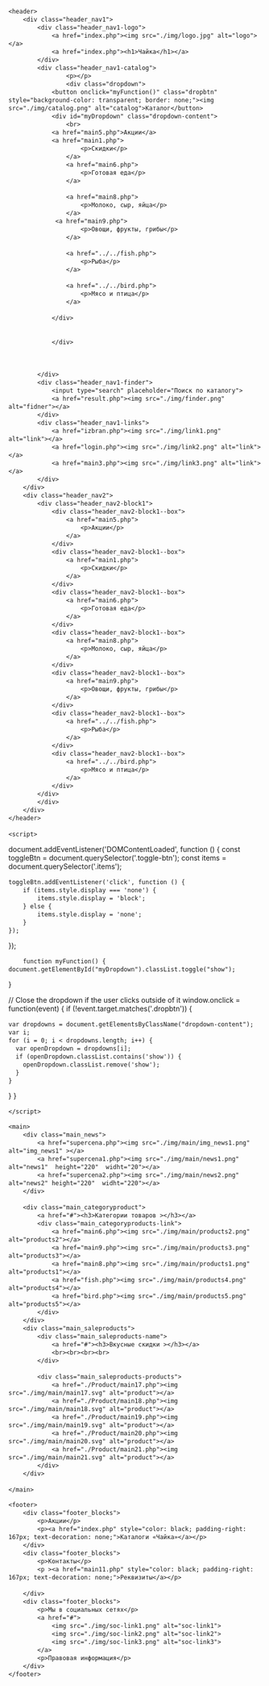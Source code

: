 # 
<!DOCTYPE html>
<html lang="en">
<head>
    <meta charset="UTF-8">
    <meta name="viewport" content="width=device-width, initial-scale=1">
    <title>Магазин Чайка</title>
    <link rel="stylesheet" href="./css/styles.css">
    <link rel="stylesheet" href="./css/main.css">
</head>
<body>
    <style>
        .dropbtn {
    background-color: #rgba (0,0,0,0);
    color: black;
    padding: 16px;
    font-size: 16px;
    border: none;
    cursor: pointer;
}

.dropbtn:hover, .dropbtn:focus {
    background-color: #rgba (0,0,0,0);
}

.dropdown {
    position: relative;
    display: inline-block;
}

.dropdown-content {
    display: none;
    position: absolute;
    background-color: #BBBBBBF2;
    min-width: 900px;
    min-height: 400px;
    overflow: auto;
    box-shadow: 0px 8px 16px 0px rgba(0,0,0,0.2);
    z-index: 1;
}

.dropdown-content a {
    color: black;
    padding: 12px 16px;
    text-decoration: none;
    display: block;
}

.dropdown a:hover {background-color: #ddd;}

.show {display: block;}
        </style>
<!-- Header -->
    <header>
        <div class="header_nav1">
            <div class="header_nav1-logo">
                <a href="index.php"><img src="./img/logo.jpg" alt="logo"></a>
                <a href="index.php"><h1>Чайка</h1></a>
            </div>
            <div class="header_nav1-catalog">
                    <p></p>
                    <div class="dropdown">
                <button onclick="myFunction()" class="dropbtn" style="background-color: transparent; border: none;"><img src="./img/catalog.png" alt="catalog">Каталог</button>
                <div id="myDropdown" class="dropdown-content">
                    <br>
                <a href="main5.php">Акции</a>
                <a href="main1.php">
                        <p>Скидки</p>
                    </a>
                    <a href="main6.php">
                        <p>Готовая еда</p>
                    </a>
                    
                    <a href="main8.php">
                        <p>Молоко, сыр, яйца</p>
                    </a>
                 <a href="main9.php">
                        <p>Овощи, фрукты, грибы</p>
                    </a>
               
                    <a href="../../fish.php">
                        <p>Рыба</p>
                    </a>
            
                    <a href="../../bird.php">
                        <p>Мясо и птица</p>
                    </a>

                </div>
                
                
                </div>

                
                
            </div>
            <div class="header_nav1-finder">
                <input type="search" placeholder="Поиск по каталогу">
                <a href="result.php"><img src="./img/finder.png" alt="fidner"></a>
            </div>
            <div class="header_nav1-links">
                <a href="izbran.php"><img src="./img/link1.png" alt="link"></a>
                <a href="login.php"><img src="./img/link2.png" alt="link"></a>
                <a href="main3.php"><img src="./img/link3.png" alt="link"></a>
            </div>
        </div>
        <div class="header_nav2">
            <div class="header_nav2-block1">
                <div class="header_nav2-block1--box">
                    <a href="main5.php">
                        <p>Акции</p>
                    </a>
                </div>
                <div class="header_nav2-block1--box">
                    <a href="main1.php">
                        <p>Скидки</p>
                    </a>
                </div>
                <div class="header_nav2-block1--box">
                    <a href="main6.php">
                        <p>Готовая еда</p>
                    </a>
                </div>
                <div class="header_nav2-block1--box">
                    <a href="main8.php">
                        <p>Молоко, сыр, яйца</p>
                    </a>
                </div>
                <div class="header_nav2-block1--box">
                    <a href="main9.php">
                        <p>Овощи, фрукты, грибы</p>
                    </a>
                </div>
                <div class="header_nav2-block1--box">
                    <a href="../../fish.php">
                        <p>Рыба</p>
                    </a>
                </div>
                <div class="header_nav2-block1--box">
                    <a href="../../bird.php">
                        <p>Мясо и птица</p>
                    </a>
                </div>
            </div>
            </div>
        </div>
    </header>

    <script>

document.addEventListener('DOMContentLoaded', function () {
    const toggleBtn = document.querySelector('.toggle-btn');
    const items = document.querySelector('.items');

    toggleBtn.addEventListener('click', function () {
        if (items.style.display === 'none') {
            items.style.display = 'block';
        } else {
            items.style.display = 'none';
        }
    });
});

        function myFunction() {
    document.getElementById("myDropdown").classList.toggle("show");
}

// Close the dropdown if the user clicks outside of it
window.onclick = function(event) {
  if (!event.target.matches('.dropbtn')) {

    var dropdowns = document.getElementsByClassName("dropdown-content");
    var i;
    for (i = 0; i < dropdowns.length; i++) {
      var openDropdown = dropdowns[i];
      if (openDropdown.classList.contains('show')) {
        openDropdown.classList.remove('show');
      }
    }
  }
}

    </script>

<!-- main -->
    <main>
        <div class="main_news">
            <a href="supercena.php"><img src="./img/main/img_news1.png" alt="img_news1" ></a>
            <a href="supercena1.php"><img src="./img/main/news1.png" alt="news1"  height="220"  widht="20"></a>
            <a href="supercena2.php"><img src="./img/main/news2.png" alt="news2" height="220"  widht="220"></a>
        </div>
       
        <div class="main_categoryproduct">
            <a href="#"><h3>Категории товаров ></h3></a>
            <div class="main_categoryproducts-link">
                <a href="main6.php"><img src="./img/main/products2.png" alt="products2"></a>
                <a href="main9.php"><img src="./img/main/products3.png" alt="products3"></a>
                <a href="main8.php"><img src="./img/main/products1.png" alt="products1"></a>
                <a href="fish.php"><img src="./img/main/products4.png" alt="products4"></a>
                <a href="bird.php"><img src="./img/main/products5.png" alt="products5"></a>
            </div>
        </div>
        <div class="main_saleproducts">
            <div class="main_saleproducts-name">
                <a href="#"><h3>Вкусные скидки ></h3></a>
                <br><br><br><br>
            </div>
          
            <div class="main_saleproducts-products">
                <a href="./Product/main17.php"><img src="./img/main/main17.svg" alt="product"></a>
                <a href="./Product/main18.php"><img src="./img/main/main18.svg" alt="product"></a>
                <a href="./Product/main19.php"><img src="./img/main/main19.svg" alt="product"></a>
                <a href="./Product/main20.php"><img src="./img/main/main20.svg" alt="product"></a>
                <a href="./Product/main21.php"><img src="./img/main/main21.svg" alt="product"></a>
            </div>
        </div>

    </main>


<!-- footer -->
    <footer>
        <div class="footer_blocks">
            <p>Акции</p>
            <p><a href="index.php" style="color: black; padding-right: 167px; text-decoration: none;">Каталоги «Чайка»</a></p>
        </div>
        <div class="footer_blocks">
            <p>Контакты</p>
            <p ><a href="main11.php" style="color: black; padding-right: 167px; text-decoration: none;">Реквизиты</a></p>
            
        </div>
        <div class="footer_blocks">
            <p>Мы в социальных сетях</p>
            <a href="#">
                <img src="./img/soc-link1.png" alt="soc-link1">
                <img src="./img/soc-link2.png" alt="soc-link2">
                <img src="./img/soc-link3.png" alt="soc-link3">
            </a>
            <p>Правовая информация</p>
        </div>
    </footer>
</body>
</html>